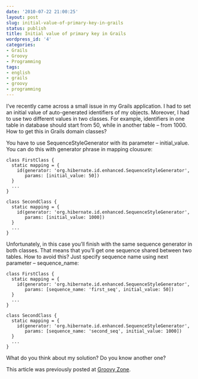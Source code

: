 ```yaml
---
date: '2010-07-22 21:00:25'
layout: post
slug: initial-value-of-primary-key-in-grails
status: publish
title: Initial value of primary key in Grails
wordpress_id: '4'
categories:
- Grails
- Groovy
- Programming
tags:
- english
- grails
- groovy
- programming
---
```


I’ve recently came across a small issue in my Grails application. I had to set an initial value of auto-generated identifiers of my objects. Moreover, I had to use two different values in two classes. For example, identifiers in one table in database should start from 50, while in another table – from 1000. How to get this in Grails domain classes?




You have to use SequenceStyleGenerator with its parameter – initial_value. You can do this with generator phrase in mapping clousure:




    
    
    class FirstClass {
      static mapping = {
        id(generator: 'org.hibernate.id.enhanced.SequenceStyleGenerator',
           params: [initial_value: 50])
      }
      ...
    }
    
    class SecondClass {
      static mapping = {
        id(generator: 'org.hibernate.id.enhanced.SequenceStyleGenerator',
           params: [initial_value: 1000])
      }
      ...
    }
    




Unfortunately, in this case you’ll finish with the same sequence generator in both classes. That means that you’ll get one sequence shared between two tables. How to avoid this? Just specify sequence name using next parameter – sequence_name:



    
    
    class FirstClass {
      static mapping = {
        id(generator: 'org.hibernate.id.enhanced.SequenceStyleGenerator',
           params: [sequence_name: 'first_seq', initial_value: 50])
      }
      ...
    }
    
    class SecondClass {
      static mapping = {
        id(generator: 'org.hibernate.id.enhanced.SequenceStyleGenerator',
           params: [sequence_name: 'second_seq', initial_value: 1000])
      }
      ...
    }
    




What do you think about my solution? Do you know another one?




This article was previously posted at [Groovy Zone](http://groovy.dzone.com/tips/initial-value-primary-key).
